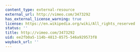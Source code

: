 ```yaml
---
content_type: external-resource
external_url: http://vimeo.com/3473292
has_external_license_warning: true
license: https://en.wikipedia.org/wiki/All_rights_reserved
status: ''
title: http://vimeo.com/3473292
uid: ee2fb0a5-114b-4813-8575-546a929573f8
wayback_url: ''
---
```

